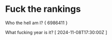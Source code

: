 # Fuck the rankings

Who the hell am I?
{ 6986411 }

What fucking year is it?
[ 2024-11-08T17:30:00Z ]
